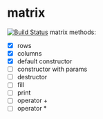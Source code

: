 # matrix

[![Build Status](https://travis-ci.org/Bozey98/Complex_t.svg?branch=master)](https://travis-ci.org/Bozey98/Complex_t)
matrix methods:
- [x] rows
- [x] columns
- [x] default constructor
- [ ] constructor with params
- [ ] destructor
- [ ] fill
- [ ] print
- [ ] operator +
- [ ] operator *
